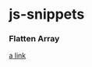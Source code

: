 # js-snippets

### Flatten Array
[a link](https://github.com/karthi-dk/js-snippets/blob/main/arrayFlat.js)
